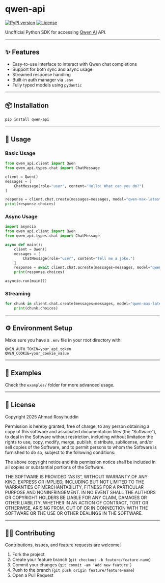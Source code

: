 # qwen-api

[![PyPI version](https://badge.fury.io/py/qwen-api.svg)](https://pypi.org/project/qwen-api/)
[![License](https://img.shields.io/github/license/yourusername/qwen-api)](LICENSE)

Unofficial Python SDK for accessing [Qwen AI](https://chat.qwen.ai) API.

---

## ✨ Features

- Easy-to-use interface to interact with Qwen chat completions
- Support for both sync and async usage
- Streamed response handling
- Built-in auth manager via `.env`
- Fully typed models using `pydantic`

---

## 📦 Installation

```bash
pip install qwen-api
```

---

## 🚀 Usage

### Basic Usage

```python
from qwen_api.client import Qwen
from qwen_api.types.chat import ChatMessage

client = Qwen()
messages = [
    ChatMessage(role="user", content="Hello! What can you do?")
]

response = client.chat.create(messages=messages, model="qwen-max-latest")
print(response.choices)
```

### Async Usage

```python
import asyncio
from qwen_api.client import Qwen
from qwen_api.types.chat import ChatMessage

async def main():
    client = Qwen()
    messages = [
        ChatMessage(role="user", content="Tell me a joke.")
    ]
    response = await client.chat.acreate(messages=messages, model="qwen-max-latest")
    print(response.choices)

asyncio.run(main())
```

### Streaming

```python
for chunk in client.chat.create(messages=messages, model="qwen-max-latest", stream=True):
    print(chunk.choices)
```

---

## ⚙️ Environment Setup

Make sure you have a `.env` file in your root directory with:

```env
QWEN_AUTH_TOKEN=your_api_token
QWEN_COOKIE=your_cookie_value
```

---

## 📂 Examples

Check the `examples/` folder for more advanced usage.

---

## 📃 License

Copyright 2025 Ahmad Rosyihuddin

Permission is hereby granted, free of charge, to any person obtaining a copy of this software and associated documentation files (the “Software”), to deal in the Software without restriction, including without limitation the rights to use, copy, modify, merge, publish, distribute, sublicense, and/or sell copies of the Software, and to permit persons to whom the Software is furnished to do so, subject to the following conditions:

The above copyright notice and this permission notice shall be included in all copies or substantial portions of the Software.

THE SOFTWARE IS PROVIDED “AS IS”, WITHOUT WARRANTY OF ANY KIND, EXPRESS OR IMPLIED, INCLUDING BUT NOT LIMITED TO THE WARRANTIES OF MERCHANTABILITY, FITNESS FOR A PARTICULAR PURPOSE AND NONINFRINGEMENT. IN NO EVENT SHALL THE AUTHORS OR COPYRIGHT HOLDERS BE LIABLE FOR ANY CLAIM, DAMAGES OR OTHER LIABILITY, WHETHER IN AN ACTION OF CONTRACT, TORT OR OTHERWISE, ARISING FROM, OUT OF OR IN CONNECTION WITH THE SOFTWARE OR THE USE OR OTHER DEALINGS IN THE SOFTWARE.

---

## 🙋‍♂️ Contributing

Contributions, issues, and feature requests are welcome!

1. Fork the project
2. Create your feature branch (`git checkout -b feature/feature-name`)
3. Commit your changes (`git commit -am 'Add new feature'`)
4. Push to the branch (`git push origin feature/feature-name`)
5. Open a Pull Request
